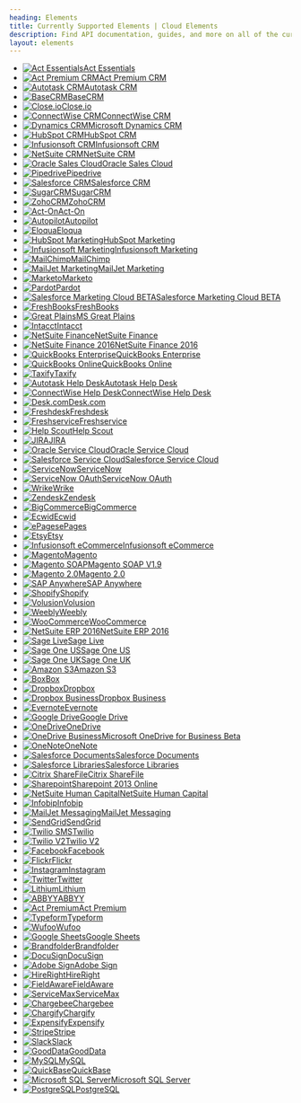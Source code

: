 ```yaml
---
heading: Elements
title: Currently Supported Elements | Cloud Elements
description: Find API documentation, guides, and more on all of the currently supported Elements.
layout: elements
---
```


* [![Act Essentials](/assets/img/element-logos/actpremium.png)Act Essentials](./elements/actessentials/)
* [![Act Premium CRM](/assets/img/element-logos/actpremium.png)Act Premium CRM](./elements/actpremiumcrm/)
* [![Autotask CRM](/assets/img/element-logos/autotask.png)Autotask CRM](./elements/autotask-crm/)
* [![BaseCRM](/assets/img/element-logos/basecrm.png)BaseCRM](./elements/basecrm/)
* [![Close.io](/assets/img/element-logos/closeio.png)Close.io](./elements/closeio/)
* [![ConnectWise CRM](/assets/img/element-logos/connectwise.png)ConnectWise CRM](./elements/connectwise-crm/)
* [![Dynamics CRM](/assets/img/element-logos/dynamicscrm.png)Microsoft Dynamics CRM](./elements/dynamicscrm/)
* [![HubSpot CRM](/assets/img/element-logos/hubspot.png)HubSpot CRM](./elements/hubspot-crm/)
* [![Infusionsoft CRM](/assets/img/element-logos/infusionsoft.png)Infusionsoft CRM](./elements/infusionsoft-crm/)
* [![NetSuite CRM](/assets/img/element-logos/netsuite.png)NetSuite CRM](./elements/netsuite-crm/)
* [![Oracle Sales Cloud](/assets/img/element-logos/oraclesalescloud.png)Oracle Sales Cloud](./elements/oraclesalescloud/)
* [![Pipedrive](/assets/img/element-logos/pipedrive.png)Pipedrive](./elements/pipedrive/)
* [![Salesforce CRM](/assets/img/element-logos/salesforce.png)Salesforce CRM](./elements/salesforce/)
* [![SugarCRM](/assets/img/element-logos/sugarcrm.png)SugarCRM](./elements/sugarcrm/)
* [![ZohoCRM](/assets/img/element-logos/zohocrm.png)ZohoCRM](./elements/zohocrm/)
* [![Act-On](/assets/img/element-logos/acton.png)Act-On](./elements/acton/)
* [![Autopilot](/assets/img/element-logos/autopilot.png)Autopilot](./elements/autopilot/)
* [![Eloqua](/assets/img/element-logos/eloqua.png)Eloqua](./elements/eloqua/)
* [![HubSpot Marketing](/assets/img/element-logos/hubspot.png)HubSpot Marketing](./elements/hubspot/)
* [![Infusionsoft Marketing](/assets/img/element-logos/infusionsoft.png)Infusionsoft Marketing](./elements/infusionsoft-marketing/)
* [![MailChimp](/assets/img/element-logos/mailchimp.png)MailChimp](./elements/mailchimp/)
* [![MailJet Marketing](/assets/img/element-logos/mailjet.png)MailJet Marketing](./elements/mailjet-marketing/)
* [![Marketo](/assets/img/element-logos/marketo.png)Marketo](./elements/marketo/)
* [![Pardot](/assets/img/element-logos/pardot.png)Pardot](./elements/pardot/)
* [![Salesforce Marketing Cloud BETA](/assets/img/element-logos/salesforce.png)Salesforce Marketing Cloud BETA](./elements/salesforce-marketing-cloud/)
* [![FreshBooks](/assets/img/element-logos/freshbooks.png)FreshBooks](./elements/freshbooks/)
* [![Great Plains](/assets/img/element-logos/greatplains.png)MS Great Plains](./elements/greatplains/)
* [![Intacct](/assets/img/element-logos/intacct.png)Intacct](./elements/intacct/)
* [![NetSuite Finance](/assets/img/element-logos/netsuite.png)NetSuite Finance](./elements/netsuite-finance/)
* [![NetSuite Finance 2016](/assets/img/element-logos/netsuite.png)NetSuite Finance 2016](./elements/netsuite-2016-finance/)
* [![QuickBooks Enterprise](/assets/img/element-logos/quickbooksenterprise.png)QuickBooks Enterprise](./elements/quickbooksenterprise/)
* [![QuickBooks Online](/assets/img/element-logos/quickbooksonline.png)QuickBooks Online](./elements/quickbooksonline/)
* [![Taxify](/assets/img/element-logos/taxify.png)Taxify](./elements/taxify/)
* [![Autotask Help Desk](/assets/img/element-logos/autotask.png)Autotask Help Desk](./elements/autotask-helpdesk/)
* [![ConnectWise Help Desk](/assets/img/element-logos/connectwise.png)ConnectWise Help Desk](./elements/connectwise-helpdesk/)
* [![Desk.com](/assets/img/element-logos/desk.png)Desk.com](./elements/desk/)
* [![Freshdesk](/assets/img/element-logos/freshdesk.png)Freshdesk](./elements/freshdesk/)
* [![Freshservice](/assets/img/element-logos/freshservice.png)Freshservice](./elements/freshservice/)
* [![Help Scout](/assets/img/element-logos/helpscout.png)Help Scout](./elements/helpscout/)
* [![JIRA](/assets/img/element-logos/jira.png)JIRA](./elements/jira/)
* [![Oracle Service Cloud](/assets/img/element-logos/oracleservicecloud.png)Oracle Service Cloud](./elements/oracleservicecloud/)
* [![Salesforce Service Cloud](/assets/img/element-logos/salesforce.png)Salesforce Service Cloud](./elements/salesforce-service-cloud/)
* [![ServiceNow](/assets/img/element-logos/servicenow.png)ServiceNow](./elements/servicenow/)
* [![ServiceNow OAuth](/assets/img/element-logos/servicenow.png)ServiceNow OAuth](./elements/servicenow-oauth/)
* [![Wrike](/assets/img/element-logos/wrike.png)Wrike](./elements/wrike/)
* [![Zendesk](/assets/img/element-logos/zendesk.png)Zendesk](./elements/zendesk/)
* [![BigCommerce](/assets/img/element-logos/bigcommerce.png)BigCommerce](./elements/bigcommerce/)
* [![Ecwid](/assets/img/element-logos/ecwid.png)Ecwid](./elements/ecwid/)
* [![ePages](/assets/img/element-logos/epages.png)ePages](./elements/epages/)
* [![Etsy](/assets/img/element-logos/etsy.png)Etsy](./elements/etsy/)
* [![Infusionsoft eCommerce](/assets/img/element-logos/infusionsoft.png)Infusionsoft eCommerce](./elements/infusionsoft-ecommerce/)
* [![Magento](/assets/img/element-logos/magento.png)Magento](./elements/magento/)
* [![Magento SOAP](/assets/img/element-logos/magento.png)Magento SOAP V1.9](./elements/magento-soap/)
* [![Magento 2.0](/assets/img/element-logos/magento.png)Magento 2.0](./elements/magentov2/)
* [![SAP Anywhere](/assets/img/element-logos/sapanywhere.png)SAP Anywhere](./elements/sapanywhere/)
* [![Shopify](/assets/img/element-logos/shopify.png)Shopify](./elements/shopify/)
* [![Volusion](/assets/img/element-logos/volusion.png)Volusion](./elements/volusion/)
* [![Weebly](/assets/img/element-logos/weebly.png)Weebly](./elements/weebly/)
* [![WooCommerce](/assets/img/element-logos/woocommerce.png)WooCommerce](./elements/woocommerce/)
* [![NetSuite ERP 2016](/assets/img/element-logos/netsuite.png)NetSuite ERP 2016](./elements/netsuite-2016-erp/)
* [![Sage Live](/assets/img/element-logos/sagelive.png)Sage Live](./elements/sagelive/)
* [![Sage One US](/assets/img/element-logos/sageoneus.png)Sage One US](./elements/sageoneus/)
* [![Sage One UK](/assets/img/element-logos/sageoneus.png)Sage One UK](./elements/sageoneuk/)
* [![Amazon S3](/assets/img/element-logos/amazons3.png)Amazon S3](./elements/amazons3/)
* [![Box](/assets/img/element-logos/box.png)Box](./elements/box/)
* [![Dropbox](/assets/img/element-logos/dropbox.png)Dropbox](./elements/dropbox/)
* [![Dropbox Business](/assets/img/element-logos/dropbox.png)Dropbox Business](./elements/dropbox-business/)
* [![Evernote](/assets/img/element-logos/evernote.png)Evernote](./elements/evernote/)
* [![Google Drive](/assets/img/element-logos/googledrive.png)Google Drive](./elements/googledrive/)
* [![OneDrive](/assets/img/element-logos/onedrive.png)OneDrive](./elements/onedrive/)
* [![OneDrive Business](/assets/img/element-logos/onedrivebusiness.png)Microsoft OneDrive for Business Beta](./elements/onedrivebusiness/)
* [![OneNote](/assets/img/element-logos/onenote.png)OneNote](./elements/onenote/)
* [![Salesforce Documents](/assets/img/element-logos/salesforce.png)Salesforce Documents](./elements/salesforce-documents/)
* [![Salesforce Libraries](/assets/img/element-logos/salesforce.png)Salesforce Libraries](./elements/salesforce-libraries/)
* [![Citrix ShareFile](/assets/img/element-logos/sharefile.png)Citrix ShareFile](./elements/sharefile/)
* [![Sharepoint](/assets/img/element-logos/sharepoint.png)Sharepoint 2013 Online](./elements/sharepoint/)
* [![NetSuite Human Capital](/assets/img/element-logos/netsuite.png)NetSuite Human Capital](./elements/netsuite-human-capital/)
* [![Infobip](/assets/img/element-logos/infobip.png)Infobip](./elements/infobip/)
* [![MailJet Messaging](/assets/img/element-logos/mailjet.png)MailJet Messaging](./elements/mailjet-messaging/)
* [![SendGrid](/assets/img/element-logos/sendgrid.png)SendGrid](./elements/sendgrid/)
* [![Twilio SMS](/assets/img/element-logos/twilio.png)Twilio](./elements/twilio/)
* [![Twilio V2](/assets/img/element-logos/twilio.png)Twilio V2](./elements/twilio-v2/)
* [![Facebook](/assets/img/element-logos/facebook.png)Facebook](./elements/facebook/)
* [![Flickr](/assets/img/element-logos/flickr.png)Flickr](./elements/flickr/)
* [![Instagram](/assets/img/element-logos/instagram.png)Instagram](./elements/instagram/)
* [![Twitter](/assets/img/element-logos/twitter.png)Twitter](./elements/twitter/)
* [![Lithium](/assets/img/element-logos/lithium.png)Lithium](./elements/lithium/)
* [![ABBYY](/assets/img/element-logos/abbyy.png)ABBYY](./elements/abbyy/)
* [![Act Premium](/assets/img/element-logos/actpremium.png)Act Premium](./elements/actpremium/)
* [![Typeform](/assets/img/element-logos/typeform.png)Typeform](./elements/typeform/)
* [![Wufoo](/assets/img/element-logos/wufoo.png)Wufoo](./elements/wufoo/)
* [![Google Sheets](/assets/img/element-logos/googlesheets.png)Google Sheets](./elements/googlesheets/)
* [![Brandfolder](/assets/img/element-logos/brandfolder.png)Brandfolder](./elements/brandfolder/)
* [![DocuSign](/assets/img/element-logos/docusign.png)DocuSign](./elements/docusign/)
* [![Adobe Sign](/assets/img/element-logos/adobesign.png)Adobe Sign](./elements/adobe-sign/)
* [![HireRight](/assets/img/element-logos/hireright.png)HireRight](./elements/hireright/)
* [![FieldAware](/assets/img/element-logos/fieldaware.png)FieldAware](./elements/fieldaware/)
* [![ServiceMax](/assets/img/element-logos/servicemax.png)ServiceMax](./elements/servicemax/)
* [![Chargebee](/assets/img/element-logos/chargebee.png)Chargebee](./elements/chargebee/)
* [![Chargify](/assets/img/element-logos/chargify.png)Chargify](./elements/chargify/)
* [![Expensify](/assets/img/element-logos/expensify.png)Expensify](./elements/expensify/)
* [![Stripe](/assets/img/element-logos/stripe.png)Stripe](./elements/stripe/)
* [![Slack](/assets/img/element-logos/slack.png)Slack](./elements/slack/)
* [![GoodData](/assets/img/element-logos/gooddata.png)GoodData](./elements/gooddata/)
* [![MySQL](/assets/img/element-logos/mysql.png)MySQL](./elements/mysql/)
* [![QuickBase](/assets/img/element-logos/quickbase.png)QuickBase](./elements/quickbase/)
* [![Microsoft SQL Server](/assets/img/element-logos/sqlserver.png)Microsoft SQL Server](./elements/sqlserver/)
* [![PostgreSQL](/assets/img/element-logos/postgresql.png)PostgreSQL](./elements/postgresql/)
